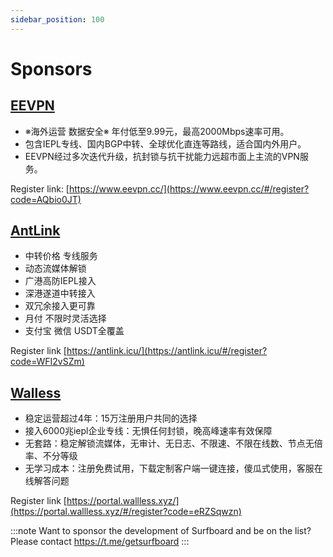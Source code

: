 ```yaml
---
sidebar_position: 100
---
```


# Sponsors

## [EEVPN](https://www.eevpn.cc/#/register?code=AQbio0JT)

- ※海外运营 数据安全※ 年付低至9.99元，最高2000Mbps速率可用。 
- 包含IEPL专线、国内BGP中转、全球优化直连等路线，适合国内外用户。
- EEVPN经过多次迭代升级，抗封锁与抗干扰能力远超市面上主流的VPN服务。

Register link: [https://www.eevpn.cc/](https://www.eevpn.cc/#/register?code=AQbio0JT)

## [AntLink](https://antlink.icu/#/register?code=WFI2vSZm)

- 中转价格 专线服务
- 动态流媒体解锁
- 广港高防IEPL接入
- 深港遂道中转接入
- 双冗余接入更可靠
- 月付 不限时灵活选择 
- 支付宝 微信 USDT全覆盖

Register link [https://antlink.icu/](https://antlink.icu/#/register?code=WFI2vSZm)

## [Walless](https://portal.wallless.xyz/#/register?code=eRZSqwzn)

- 稳定运营超过4年：15万注册用户共同的选择
- 接入6000兆iepl企业专线：无惧任何封锁，晚高峰速率有效保障
- 无套路：稳定解锁流媒体，无审计、无日志、不限速、不限在线数、节点无倍率、不分等级
- 无学习成本：注册免费试用，下载定制客户端一键连接，傻瓜式使用，客服在线解答问题

Register link [https://portal.wallless.xyz/](https://portal.wallless.xyz/#/register?code=eRZSqwzn)

:::note
Want to sponsor the development of Surfboard and be on the list? Please contact https://t.me/getsurfboard 
:::